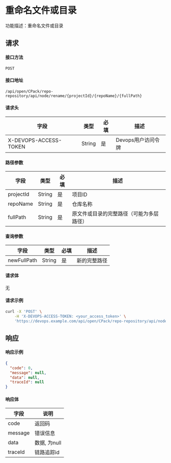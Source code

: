 # 重命名文件或目录

功能描述：重命名文件或目录



## 请求

#### 接口方法

`POST`

#### 接口地址

`/api/open/CPack/repo-repository/api/node/rename/{projectId}/{repoName}/{fullPath}`

#### 请求头

| 字段                  | 类型   | 必填 | 描述               |
| --------------------- | ------ | ---- | ------------------ |
| X-DEVOPS-ACCESS-TOKEN | String | 是   | Devops用户访问令牌 |

#### 路径参数

| 字段      | 类型   | 必填 | 描述                                     |
| --------- | ------ | ---- | ---------------------------------------- |
| projectId | String | 是   | 项目ID                                   |
| repoName  | String | 是   | 仓库名称                                 |
| fullPath  | String | 是   | 原文件或目录的完整路径（可能为多层路径） |

#### 查询参数

| 字段          | 类型     | 必填  | 描述     |
|-------------|--------|-----|--------|
| newFullPath | String | 是   | 新的完整路径 |

#### 请求体

无

#### 请求示例

```bash
curl -X 'POST' \
    -H 'X-DEVOPS-ACCESS-TOKEN: <your_access_token>' \
    'https://devops.example.com/api/open/CPack/repo-repository/api/node/rename/{projectId}/{repoName}/{fullPath}?newFullPath={newFullPath}'
```



## 响应

#### 响应示例

```json
{
  "code": 0,
  "message": null,
  "data": null,
  "traceId": null
}
```

#### 响应体

| 字段      | 说明        |
|---------|-----------|
| code    | 返回码       |
| message | 错误信息      |
| data    | 数据, 为null |
| traceId | 链路追踪id    |
